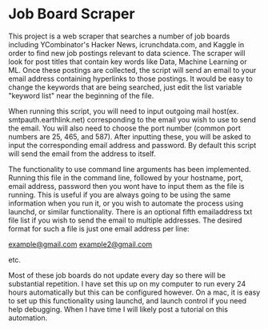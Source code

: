 # Job Board Scraper

This project is a web scraper that searches a number of job boards including YCombinator's Hacker News, icrunchdata.com, and Kaggle in order to find new job postings relevant to data science. The scraper will look for post titles that contain key words like Data, Machine Learning or ML. Once these postings are collected, the script will send an email to your email address containing hyperlinks to those postings. It would be easy to change the keywords that are being searched, just edit the list variable "keyword list" near the beginning of the file.


When running this script, you will need to input outgoing mail host(ex. smtpauth.earthlink.net) corresponding to the email you wish to use to send the email. You will also need to choose the port number (common port numbers are 25, 465, and 587). After inputting these, you will be asked to input the corresponding email address and password. By default this script will send the email from the address to itself. 

The functionality to use command line arguments has been implemented. Running this file in the command line, followed by your hostname, port, email address, password then you wont have to input them as the file is running. This is useful if you are always going to be using the same information when you run it, or you wish to automate the process using launchd, or similar functionality. There is an optional fifth emailaddress txt file list if you wish to send the email to multiple addresses. The desired format for such a file is just one email address per line:

example@gmail.com
example2@gmail.com


etc.

Most of these job boards do not update every day so there will be substantial repetition. I have set this up on my computer to run every 24 hours automatically but this can be configured however. On a mac, it is easy to set up this functionality using launchd, and launch control if you need help debugging. When I have time I will likely post a tutorial on this automation.